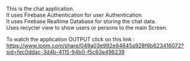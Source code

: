 This is the chat application. <br>
It uses Firebase Authentication for user Authentication.  <br>
It uses Firebase Realtime Database for storing the chat data. <br>
Uses recycler view to show users or persons to the main Screen.<br>

To watch the application OUTPUT click on this link : https://www.loom.com/share/049a03e992e84645a928f6b623416072?sid=fec0ddac-3d4b-4115-94b0-f5c63e496239

